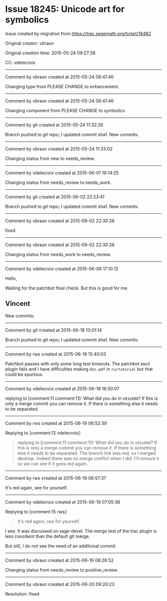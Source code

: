 # Issue 18245: Unicode art for symbolics

Issue created by migration from https://trac.sagemath.org/ticket/18482

Original creator: vbraun

Original creation time: 2015-05-24 09:27:38

CC:  vdelecroix




---

Comment by vbraun created at 2015-05-24 09:41:46

Changing type from PLEASE CHANGE to enhancement.


---

Comment by vbraun created at 2015-05-24 09:41:46

Changing component from PLEASE CHANGE to symbolics.


---

Comment by git created at 2015-05-24 11:32:26

Branch pushed to git repo; I updated commit sha1. New commits:


---

Comment by vbraun created at 2015-05-24 11:33:02

Changing status from new to needs_review.


---

Comment by vdelecroix created at 2015-06-01 19:14:25

Changing status from needs_review to needs_work.


---

Comment by git created at 2015-06-02 22:23:41

Branch pushed to git repo; I updated commit sha1. New commits:


---

Comment by vbraun created at 2015-06-02 22:30:26

fixed


---

Comment by vbraun created at 2015-06-02 22:30:26

Changing status from needs_work to needs_review.


---

Comment by vdelecroix created at 2015-06-09 17:10:12

Hello,

Waiting for the patchbot final check. But this is good for me.

Vincent
----
New commits:


---

Comment by git created at 2015-06-18 13:01:14

Branch pushed to git repo; I updated commit sha1. New commits:


---

Comment by rws created at 2015-06-18 15:40:03

Patchbot passes with only some long test timeouts. The patchbot ascii plugin fails and I have difficulties making `doc-pdf` in `ru/tutorial` but that could be spurious.


---

Comment by vdelecroix created at 2015-06-18 16:50:07

replying to [comment:11 comment:11]: What did you do in `e01e088`? If this is only a merge commit you can remove it. If there is something else it needs to be separated.


---

Comment by rws created at 2015-06-19 06:52:39

Replying to [comment:12 vdelecroix]:
> replying to [comment:11 comment:11]: What did you do in `e01e088`? If this is only a merge commit you can remove it. If there is something else it needs to be separated.
The branch link was red, so I merged develop. Indeed there was no merge conflict when I did. I'll remove it so we can see if it goes red again.


---

Comment by rws created at 2015-06-19 06:57:37

It's red again, see for yourself.


---

Comment by vdelecroix created at 2015-06-19 07:05:38

Replying to [comment:15 rws]:
> It's red again, see for yourself.

I see. It was discussed on sage-devel. The merge test of the trac plugin is less concilient than the default git merge.

But still, I do not see the need of an additional commit.


---

Comment by vbraun created at 2015-06-19 08:26:52

Changing status from needs_review to positive_review.


---

Comment by vbraun created at 2015-06-20 09:20:23

Resolution: fixed

